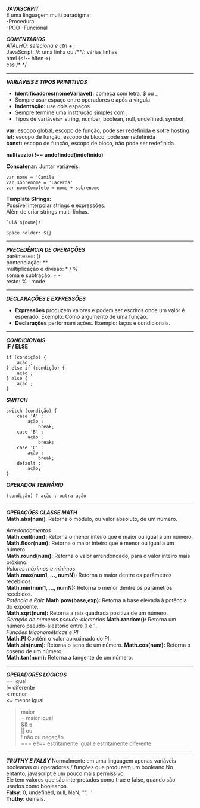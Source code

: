 ***JAVASCRPIT***  
É uma linguagem multi paradigma:  
-Procedural  
-POO
-Funcional  

***COMENTÁRIOS***<br>
*ATALHO: seleciona e ctrl + ;*<br>
JavaScript: //: uma linha ou /**/:  várias linhas<br>
html (<!--     hífen->) <br>
css /* */

---
***VARIÁVEIS E TIPOS PRIMITIVOS***<br>
- **Identificadores(nomeVariavel):** começa com letra, $ ou _
- Sempre usar espaço entre operadores e após a virgula
- **Indentação:** use dois espaços
- Sempre termine uma insttrução simples com ;
- Tipos de variáveis= string, number, boolean, null, undefined, symbol

**var:** escopo global, escopo de função, pode ser redefinida e sofre hosting<br>
**let:** escopo de função, escopo de bloco, pode ser redefinida<br>
**const:** escopo de função, escopo de bloco, não pode ser redefinida<br>

**null(vazio) !== undefinded(indefinido)**<br>

**Concatenar:** Juntar variáveis. <br>

    var nome = 'Camila '
    var sobrenome = 'Lacerda'
    var nomeCompleto = nome + sobrenome


**Template Strings:**<br>
Possível interpolar strings e expressões.<br>
Além de criar strings multi-linhas.<br>

    `Olá ${nome}!`

    Space holder: ${}

---
***PRECEDÊNCIA DE OPERAÇÕES***   
parênteses: ()    
pontenciação: **   
multiplicação e divisão: * / %   
soma e subtração: + -   
resto: % : mode   

---
***DECLARAÇÕES E EXPRESSÕES***   
* **Expressões** produzem valores e podem ser escritos onde um valor é esperado. Exemplo: Como argumento de uma função.    
* **Declarações** performam ações. Exemplo: laços e condicionais.  

---
***CONDICIONAIS***   
**IF / ELSE**

    if (condição) {
        ação ;
    } else if (condição) {
        ação ;
    } else {
        ação ;
    }

***SWITCH***

    switch (condição) {
        case 'A' :
            ação ;
                break;
        case 'B' :
            ação ;
                break;
        case 'C' :
            ação ;
                break;
        default :
            ação;
    }

***OPERADOR TERNÁRIO*** 

    (condição) ? ação : outra ação

---
***OPERAÇÕES CLASSE MATH***   
**Math.abs(num**): Retorna o módulo, ou valor absoluto, de um número.  

*Arredondamentos*   
**Math.ceil(num):** Retorna o menor inteiro que é maior ou igual a um número.  
**Math.floor(num):** Retorna o maior inteiro que é menor ou igual a um número.  
**Math.round(num):** Retorna o valor arrendondado, para o valor inteiro mais próximo.  
*Valores máximos e mínimos*  
**Math.max(num1, ..., numN):** Retorna o maior dentre os parâmetros recebidos.  
**Math.min(num1, ..., numN):** Retorna o menor dentre os parâmetros recebidos.   
*Potência e Raiz*
**Math.pow(base,exp):** Retorna a base elevada à potência do expoente.  
**Math.sqrt(num):** Retorna a raiz quadrada positiva de um número.  
*Geração de números pseudo-aleatórios*
**Math.random():** Retorna um número pseudo-aleatório entre 0 e 1.  
*Funções trigonométricas e PI*  
**Math.PI** Contém o valor aproximado do PI.  
**Math.sin(num):** Retorna o seno de um número. 
**Math.cos(num):** Retorna o coseno de um número.  
**Math.tan(num):** Retorna a tangente de um número.  

----
***OPERADORES LÓGICOS***  
==	igual  
!=	diferente  
<	menor  
<=	menor igual  
>	maior  
>=	maior igual  
&& e  
|| ou   
!	não ou negação  
=== e !== estritamente igual e estritamente diferente  

---
***TRUTHY E FALSY***
Normalmente em uma linguagem apenas variáveis booleanas ou operadores / funções que produzem um booleano.No entanto, javascript é um pouco mais permissivo.  
Ele tem valores que são interpretados como true e false, quando são usados como booleanos.  
**Falsy**: 0, undefined, null, NaN, "", ''  
**Truthy**: demais.  